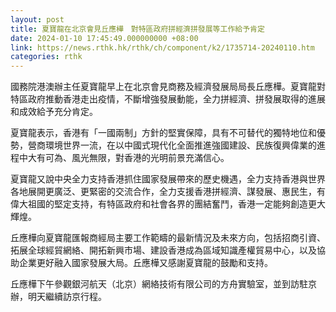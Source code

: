 ```yaml
---
layout: post
title: 夏寶龍在北京會見丘應樺　對特區政府拼經濟拼發展等工作給予肯定
date: 2024-01-10 17:45:49.000000000 +08:00
link: https://news.rthk.hk/rthk/ch/component/k2/1735714-20240110.htm
categories: rthk
---
```


國務院港澳辦主任夏寶龍早上在北京會見商務及經濟發展局局長丘應樺。夏寶龍對特區政府推動香港走出疫情，不斷增強發展動能，全力拼經濟、拼發展取得的進展和成效給予充分肯定。

夏寶龍表示，香港有「一國兩制」方針的堅實保障，具有不可替代的獨特地位和優勢，營商環境世界一流，在以中國式現代化全面推進強國建設、民族復興偉業的進程中大有可為、風光無限，對香港的光明前景充滿信心。

夏寶龍又說中央全力支持香港抓住國家發展帶來的歷史機遇，全力支持香港與世界各地展開更廣泛、更緊密的交流合作，全力支援香港拼經濟、謀發展、惠民生，有偉大祖國的堅定支持，有特區政府和社會各界的團結奮鬥，香港一定能夠創造更大輝煌。

丘應樺向夏寶龍匯報商經局主要工作範疇的最新情況及未來方向，包括招商引資、拓展全球經貿網絡、開拓新興市場、建設香港成為區域知識產權貿易中心，以及協助企業更好融入國家發展大局。丘應樺又感謝夏寶龍的鼓勵和支持。

丘應樺下午參觀銀河航天（北京）網絡技術有限公司的方舟實驗室，並到訪駐京辦，明天繼續訪京行程。
